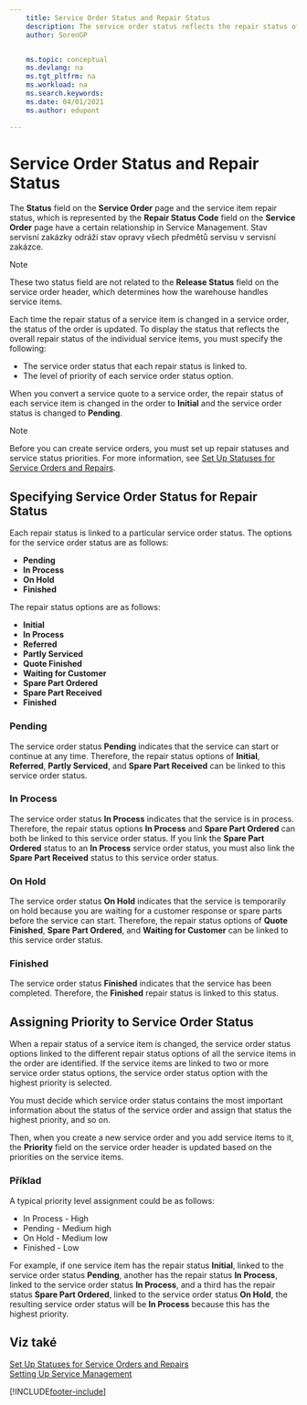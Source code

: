 ```yaml
---
    title: Service Order Status and Repair Status
    description: The service order status reflects the repair status of all the service items in the service order.
    author: SorenGP


    ms.topic: conceptual
    ms.devlang: na
    ms.tgt_pltfrm: na
    ms.workload: na
    ms.search.keywords:
    ms.date: 04/01/2021
    ms.author: edupont

---
```

# Service Order Status and Repair Status

The **Status** field on the **Service Order** page and the service item repair status, which is represented by the **Repair Status Code** field on the **Service Order** page have a certain relationship in Service Management. Stav servisní zakázky odráží stav opravy všech předmětů servisu v servisní zakázce.

> [!NOTE]  
> These two status field are not related to the **Release Status** field on the service order header, which determines how the warehouse handles service items.

Each time the repair status of a service item is changed in a service order, the status of the order is updated. To display the status that reflects the overall repair status of the individual service items, you must specify the following:

* The service order status that each repair status is linked to.
* The level of priority of each service order status option.

When you convert a service quote to a service order, the repair status of each service item is changed in the order to **Initial** and the service order status is changed to **Pending**.

> [!NOTE]
> Before you can create service orders, you must set up repair statuses and service status priorities. For more information, see [Set Up Statuses for Service Orders and Repairs](service-order-repair-status.md).

## Specifying Service Order Status for Repair Status

Each repair status is linked to a particular service order status. The options for the service order status are as follows:

* **Pending**
* **In Process**
* **On Hold**
* **Finished**

The repair status options are as follows:

* **Initial**
* **In Process**
* **Referred**
* **Partly Serviced**
* **Quote Finished**
* **Waiting for Customer**
* **Spare Part Ordered**
* **Spare Part Received**
* **Finished**

### Pending

The service order status **Pending** indicates that the service can start or continue at any time. Therefore, the repair status options of **Initial**, **Referred**, **Partly Serviced**, and **Spare Part Received** can be linked to this service order status.

### In Process

The service order status **In Process** indicates that the service is in process. Therefore, the repair status options **In Process** and **Spare Part Ordered** can both be linked to this service order status. If you link the **Spare Part Ordered** status to an **In Process** service order status, you must also link the **Spare Part Received** status to this service order status.

### On Hold

The service order status **On Hold** indicates that the service is temporarily on hold because you are waiting for a customer response or spare parts before the service can start. Therefore, the repair status options of **Quote Finished**, **Spare Part Ordered**, and **Waiting for Customer** can be linked to this service order status.

### Finished

The service order status **Finished** indicates that the service has been completed. Therefore, the **Finished** repair status is linked to this status.

## Assigning Priority to Service Order Status

When a repair status of a service item is changed, the service order status options linked to the different repair status options of all the service items in the order are identified. If the service items are linked to two or more service order status options, the service order status option with the highest priority is selected.

You must decide which service order status contains the most important information about the status of the service order and assign that status the highest priority, and so on.

Then, when you create a new service order and you add service items to it, the **Priority** field on the service order header is updated based on the priorities on the service items.

### Příklad

A typical priority level assignment could be as follows:

* In Process - High
* Pending - Medium high
* On Hold - Medium low
* Finished - Low

For example, if one service item has the repair status **Initial**, linked to the service order status **Pending**, another has the repair status **In Process**, linked to the service order status **In Process**, and a third has the repair status **Spare Part Ordered**, linked to the service order status **On Hold**, the resulting service order status will be **In Process** because this has the highest priority.

## Viz také

[Set Up Statuses for Service Orders and Repairs](service-order-repair-status.md)  
[Setting Up Service Management](service-setup-service.md)


[!INCLUDE[footer-include](includes/footer-banner.md)]